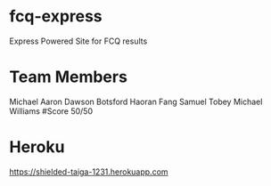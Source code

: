 # fcq-express
Express Powered Site for FCQ results
# Team Members
Michael Aaron
Dawson Botsford
Haoran Fang
Samuel Tobey
Michael Williams
#Score
50/50
# Heroku
https://shielded-taiga-1231.herokuapp.com
